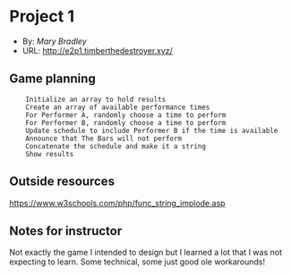 
# Project 1
+ By: *Mary Bradley*
+ URL: <http://e2p1.timberthedestroyer.xyz/>

## Game planning

        Initialize an array to hold results
        Create an array of available performance times
        For Performer A, randomly choose a time to perform
        For Performer B, randomly choose a time to perform
        Update schedule to include Performer B if the time is available
        Announce that The Bars will not perform 
        Concatenate the schedule and make it a string 
        Show results  

## Outside resources
https://www.w3schools.com/php/func_string_implode.asp
## Notes for instructor

Not exactly the game I intended to design but I learned a lot that I was not expecting to learn. Some technical, some just good ole workarounds! 